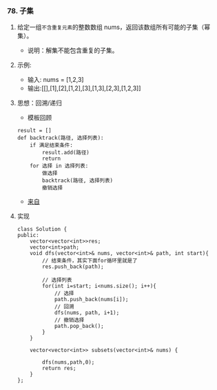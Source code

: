 

### 78. 子集
1. 给定一组`不含重复元素`的整数数组 nums，返回该数组所有可能的子集（幂集）。
    - 说明：解集不能包含重复的子集。

2. 示例:
    - 输入: nums = [1,2,3]
    - 输出:[[],[1],[2],[1,2],[3],[1,3],[2,3],[1,2,3]]

3. 思想：回溯/递归
    - 模板回顾
    ```
    result = []
    def backtrack(路径, 选择列表):
        if 满足结束条件:
            result.add(路径)
            return
        for 选择 in 选择列表:
            做选择
            backtrack(路径, 选择列表)
            撤销选择
    ```
    - [来自](https://leetcode-cn.com/problems/subsets/solution/hui-su-si-xiang-tuan-mie-pai-lie-zu-he-zi-ji-wen-t/)


4. 实现
    ```
    class Solution {
    public:
        vector<vector<int>>res;
        vector<int>path;
        void dfs(vector<int>& nums, vector<int>& path, int start){
            // 结束条件，其实下面for循环里就是了
            res.push_back(path);

            // 选择列表
            for(int i=start; i<nums.size(); i++){
                // 选择
                path.push_back(nums[i]);
                // 回溯
                dfs(nums, path, i+1);
                // 撤销选择
                path.pop_back();
            }
        }

        vector<vector<int>> subsets(vector<int>& nums) {

            dfs(nums,path,0);            
            return res;
        }
    };
    ```